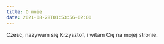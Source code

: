 ```yaml
---
title: O mnie
date: 2021-08-28T01:53:56+02:00
---
```


Cześć, nazywam się Krzysztof, i witam Cię na mojej stronie.
